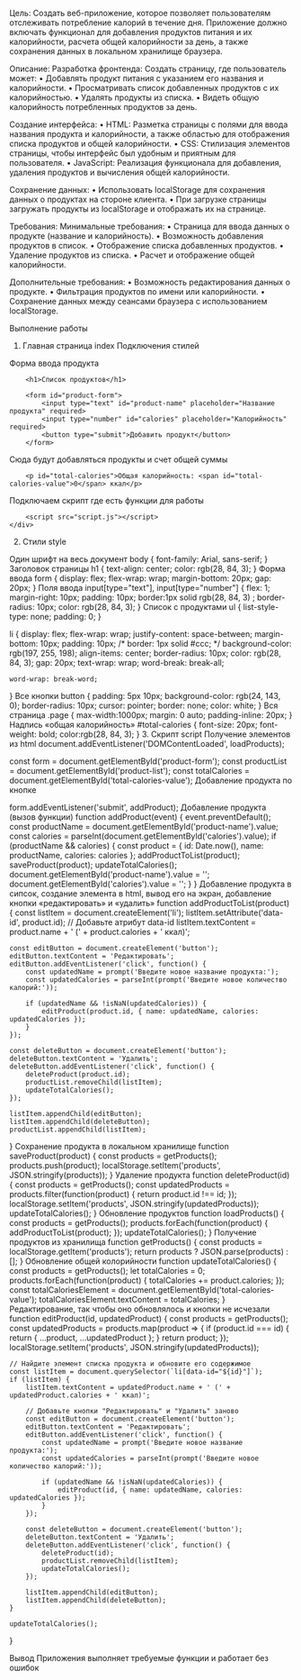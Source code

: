 Цель: Создать веб-приложение, которое позволяет пользователям отслеживать потребление калорий в течение дня. Приложение должно включать функционал для добавления продуктов питания и их калорийности, расчета общей калорийности за день, а также сохранения данных в локальном хранилище браузера.

Описание:
Разработка фронтенда:
Создать страницу, где пользователь может:
•	Добавлять продукт питания с указанием его названия и калорийности.
•	Просматривать список добавленных продуктов с их калорийностью.
•	Удалять продукты из списка.
•	Видеть общую калорийность потребленных продуктов за день.

Создание интерфейса:
•	HTML: Разметка страницы с полями для ввода названия продукта и калорийности, а также областью для отображения списка продуктов и общей калорийности.
•	CSS: Стилизация элементов страницы, чтобы интерфейс был удобным и приятным для пользователя.
•	JavaScript: Реализация функционала для добавления, удаления продуктов и вычисления общей калорийности.

Сохранение данных:
•	Использовать localStorage для сохранения данных о продуктах на стороне клиента.
•	При загрузке страницы загружать продукты из localStorage и отображать их на странице.

Требования:
Минимальные требования:
•	Страница для ввода данных о продукте (название и калорийность).
•	Возможность добавления продуктов в список.
•	Отображение списка добавленных продуктов.
•	Удаление продуктов из списка.
•	Расчет и отображение общей калорийности.

Дополнительные требования:
•	Возможность редактирования данных о продукте.
•	Фильтрация продуктов по имени или калорийности.
•	Сохранение данных между сеансами браузера с использованием localStorage.

Выполнение работы
1.	Главная страница index
Подключения стилей

<!DOCTYPE html>
<html lang="en">
<head>
    <meta charset="UTF-8">
    <meta name="viewport" content="width=device-width, initial-scale=1.0">
    <title>Список продуктов</title>
    <link rel="stylesheet" href="style.css">
</head>
Форма ввода продукта
<body>
    <div class="page">
        
        <h1>Список продуктов</h1>
    
        <form id="product-form">
            <input type="text" id="product-name" placeholder="Название продукта" required>
            <input type="number" id="calories" placeholder="Калорийность" required>
            <button type="submit">Добавить продукт</button>
        </form>
Сюда будут добавляться продукты и счет общей суммы
        <ul id="product-list"></ul>
    
        <p id="total-calories">Общая калорийность: <span id="total-calories-value">0</span> ккал</p>
Подключаем скрипт где есть функции для работы
    
        <script src="script.js"></script>
    </div>
</body>
</html>


2.	Стили style

Один шрифт на весь документ
body {
    font-family: Arial, sans-serif;
}
Заголовок страницы
h1 {
    text-align: center;
    color: rgb(28, 84, 3);
}
Форма ввода
form {
    display: flex;
    flex-wrap: wrap;
    margin-bottom: 20px;
    gap: 20px;
}
Поля ввода
input[type="text"],
input[type="number"] {
    flex: 1;
    margin-right: 10px;
    padding: 10px;
    border:1px solid rgb(28, 84, 3) ;
    border-radius: 10px;
    color: rgb(28, 84, 3);
}
Список с продуктами
ul {
    list-style-type: none;
    padding: 0;
}

li {
    display: flex;
    flex-wrap: wrap;
    justify-content: space-between;
    margin-bottom: 10px;
    padding: 10px;
    /* border: 1px solid #ccc; */
    background-color: rgb(197, 255, 198);
    align-items: center;
    border-radius: 10px;
    color: rgb(28, 84, 3);
    gap: 20px;
    text-wrap: wrap;
    word-break: break-all;

    word-wrap: break-word;
}
Все кнопки
button {
    padding: 5px 10px;
    background-color: rgb(24, 143, 0);
    border-radius: 10px;
    cursor: pointer;
    border: none;
    color: white;
}
Вся страница
.page {
    max-width:1000px;
    margin: 0 auto;
    padding-inline: 20px;
}
Надпись «общая калорийность»
#total-calories {
    font-size: 20px;
    font-weight: bold;
    color:rgb(28, 84, 3);
}
3.	Скрипт script
Получение элементов из html
document.addEventListener('DOMContentLoaded', loadProducts);

const form = document.getElementById('product-form');
const productList = document.getElementById('product-list');
const totalCalories = document.getElementById('total-calories-value');
Добавление продукта по кнопке

form.addEventListener('submit', addProduct);
Добавление продукта (вызов функции)
function addProduct(event) {
    event.preventDefault();
    const productName = document.getElementById('product-name').value;
    const calories = parseInt(document.getElementById('calories').value);
    if (productName && calories) {
        const product = {
            id: Date.now(),
            name: productName,
            calories: calories
        };
        addProductToList(product);
        saveProduct(product);
        updateTotalCalories();
        document.getElementById('product-name').value = '';
        document.getElementById('calories').value = '';
    }
}
Добавление продукта в сипсок, создание элемента в html, вывод его на экран, добавление кнопки «редактировать» и «удалить» 
function addProductToList(product) {
    const listItem = document.createElement('li');
    listItem.setAttribute('data-id', product.id); // Добавьте атрибут data-id
    listItem.textContent = product.name + ' (' + product.calories + ' ккал)';
    
    const editButton = document.createElement('button');
    editButton.textContent = 'Редактировать';
    editButton.addEventListener('click', function() {
        const updatedName = prompt('Введите новое название продукта:');
        const updatedCalories = parseInt(prompt('Введите новое количество калорий:'));
        
        if (updatedName && !isNaN(updatedCalories)) {
            editProduct(product.id, { name: updatedName, calories: updatedCalories });
        }
    });
    
    const deleteButton = document.createElement('button');
    deleteButton.textContent = 'Удалить';
    deleteButton.addEventListener('click', function() {
        deleteProduct(product.id);
        productList.removeChild(listItem);
        updateTotalCalories();
    });
    
    listItem.appendChild(editButton);
    listItem.appendChild(deleteButton);
    productList.appendChild(listItem);
}
Сохранение продукта в локальном хранилище
function saveProduct(product) {
    const products = getProducts();
    products.push(product);
    localStorage.setItem('products', JSON.stringify(products));
}
Удаление продукта
function deleteProduct(id) {
    const products = getProducts();
    const updatedProducts = products.filter(function(product) {
        return product.id !== id;
    });
    localStorage.setItem('products', JSON.stringify(updatedProducts));
    updateTotalCalories();
}
Обновление продуктов
function loadProducts() {
    const products = getProducts();
    products.forEach(function(product) {
        addProductToList(product);
    });
    updateTotalCalories();
}
Получение продуктов из хранилища
function getProducts() {
    const products = localStorage.getItem('products');
    return products ? JSON.parse(products) : [];
}
Обновление общей колорийности
function updateTotalCalories() {
    const products = getProducts();
    let totalCalories = 0;
    products.forEach(function(product) {
        totalCalories += product.calories;
    });
    const totalCaloriesElement = document.getElementById('total-calories-value');
    totalCaloriesElement.textContent = totalCalories;
}
Редактирование, так чтобы оно обновлялось и кнопки не исчезали
function editProduct(id, updatedProduct) {
    const products = getProducts();
    const updatedProducts = products.map(product => {
        if (product.id === id) {
            return { ...product, ...updatedProduct };
        }
        return product;
    });
    localStorage.setItem('products', JSON.stringify(updatedProducts));
    
    // Найдите элемент списка продукта и обновите его содержимое
    const listItem = document.querySelector(`li[data-id="${id}"]`);
    if (listItem) {
        listItem.textContent = updatedProduct.name + ' (' + updatedProduct.calories + ' ккал)';
        
        // Добавьте кнопки "Редактировать" и "Удалить" заново
        const editButton = document.createElement('button');
        editButton.textContent = 'Редактировать';
        editButton.addEventListener('click', function() {
            const updatedName = prompt('Введите новое название продукта:');
            const updatedCalories = parseInt(prompt('Введите новое количество калорий:'));
    
            if (updatedName && !isNaN(updatedCalories)) {
                editProduct(id, { name: updatedName, calories: updatedCalories });
            }
        });
    
        const deleteButton = document.createElement('button');
        deleteButton.textContent = 'Удалить';
        deleteButton.addEventListener('click', function() {
            deleteProduct(id);
            productList.removeChild(listItem);
            updateTotalCalories();
        });
    
        listItem.appendChild(editButton);
        listItem.appendChild(deleteButton);
    }
    
    updateTotalCalories();
}

 
Вывод
Приложения выполняет требуемые функции и работает без ошибок


